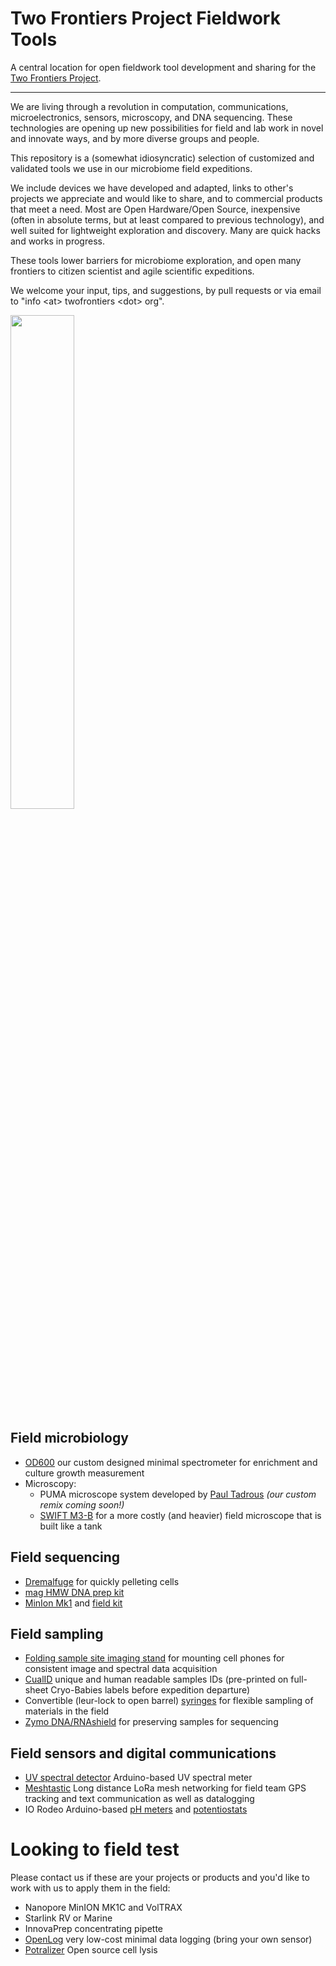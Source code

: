 # Two Frontiers Project Fieldwork Tools

A central location for open fieldwork tool development and sharing for the [Two Frontiers Project](https://twofrontiers.org/).

-----------------

We are living through a revolution in computation, communications, microelectronics, sensors, microscopy, and DNA sequencing. These technologies are opening up new possibilities for field and lab work in novel and innovate ways, and by more diverse groups and people. 

This repository is a (somewhat idiosyncratic) selection of customized and validated tools we use in our microbiome field expeditions. 

We include devices we have developed and adapted, links to other's projects we appreciate and would like to share, and to commercial products that meet a need. Most are Open Hardware/Open Source, inexpensive (often in absolute terms, but at least compared to previous technology), and well suited for lightweight exploration and discovery. Many are quick hacks and works in progress. 

These tools lower barriers for microbiome exploration, and open many frontiers to citizen scientist and agile scientific expeditions.  

We welcome your input, tips, and suggestions, by pull requests or via email to "info \<at\> twofrontiers \<dot\> org".  

<img src="toolbox_photo.png" width="45%">

## Field microbiology 

- [OD600](./OD600/) our custom designed minimal spectrometer for enrichment and culture growth measurement
- Microscopy:
  - PUMA microscope system developed by [Paul Tadrous](https://github.com/TadPath/PUMA) _(our custom remix coming soon!)_
  - [SWIFT M3-B](https://swiftoptical.com/products/m3-b) for a more costly (and heavier) field microscope that is built like a tank

## Field sequencing

- [Dremalfuge](https://www.thingiverse.com/thing:1483) for quickly pelleting cells
- [mag HMW DNA prep kit](https://www.zymoresearch.com/products/quick-dna-hmw-magbead-kit)
- [MinIon Mk1](https://doi.org/10.1007/978-981-13-6037-4_10) and [field kit](https://store.nanoporetech.com/us/field-sequencing-kit.html)

## Field sampling

- [Folding sample site imaging stand](./sample-site-pyramid/) for mounting cell phones for consistent image and spectral data acquisition
- [CualID](https://github.com/johnchase/cual-id) unique and human readable samples IDs (pre-printed on full-sheet Cryo-Babies labels before expedition departure) 
- Convertible (leur-lock to open barrel) [syringes](https://meritoem.com/product/ex20-sdp/) for flexible sampling of materials in the field
- [Zymo DNA/RNAshield](https://www.zymoresearch.com/products/dna-rna-shield) for preserving samples for sequencing

## Field sensors and digital communications

- [UV spectral detector](./UV/) Arduino-based UV spectral meter
- [Meshtastic](https://meshtastic.org/) Long distance LoRa mesh networking for field team GPS tracking and text communication as well as datalogging
- IO Rodeo Arduino-based [pH meters](https://iorodeo.com/products/phfeatherwing) and [potentiostats](https://iorodeo.com/products/rodeostat-feather-wing)

# Looking to field test

Please contact us if these are your projects or products and you'd like to work with us to apply them in the field:

- Nanopore MinION MK1C and VolTRAX
- Starlink RV or Marine
- InnovaPrep concentrating pipette
- [OpenLog](https://www.sparkfun.com/products/13712) very low-cost minimal data logging (bring your own sensor)
- [Potralizer](https://www.hardware-x.com/article/S2468-0672(22)00118-3/fulltext) Open source cell lysis 

